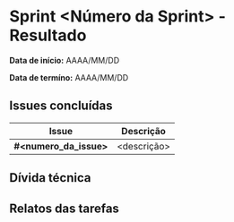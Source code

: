 # Sprint <Número da Sprint> - Resultado

**Data de início:** AAAA/MM/DD

**Data de termíno:** AAAA/MM/DD

## Issues concluídas

|Issue|Descrição|
|-----|---------|
|**#<numero_da_issue>**|<descrição>|

## Dívida técnica


## Relatos das tarefas
